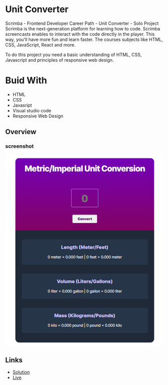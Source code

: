 # Unit Converter
Scrimba - Frontend Developer Career Path - Unit Converter - Solo Project
Scrimba is the next-generation platform for learning how to code. Scrimba screencasts enables to interact with the code directly in the player. This way, you'll have more fun and learn faster. The courses subjects like HTML, CSS, JavaScript, React and more.

To do this project you need a basic understanding of HTML, CSS, Javascript and principles of responsive web design.

# Buid With
- HTML
- CSS
- Javasript
- Visual studio code
- Responsive Web Design

## Overview

### screenshot
![](screenshot.png)

## Links
- [Solution](https://github.com/Dachi-Papashvili88/unit-converter)
- [Live](https://dachi-papashvili88.github.io/unit-converter/)



